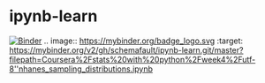 # ipynb-learn

[![Binder](https://mybinder.org/badge_logo.svg)](https://mybinder.org/v2/gh/schemafault/ipynb-learn.git/master?filepath=Coursera%2Fstats%20with%20python%2Fweek4%2Futf-8''nhanes_sampling_distributions.ipynb)
.. image:: https://mybinder.org/badge_logo.svg
 :target: https://mybinder.org/v2/gh/schemafault/ipynb-learn.git/master?filepath=Coursera%2Fstats%20with%20python%2Fweek4%2Futf-8''nhanes_sampling_distributions.ipynb
